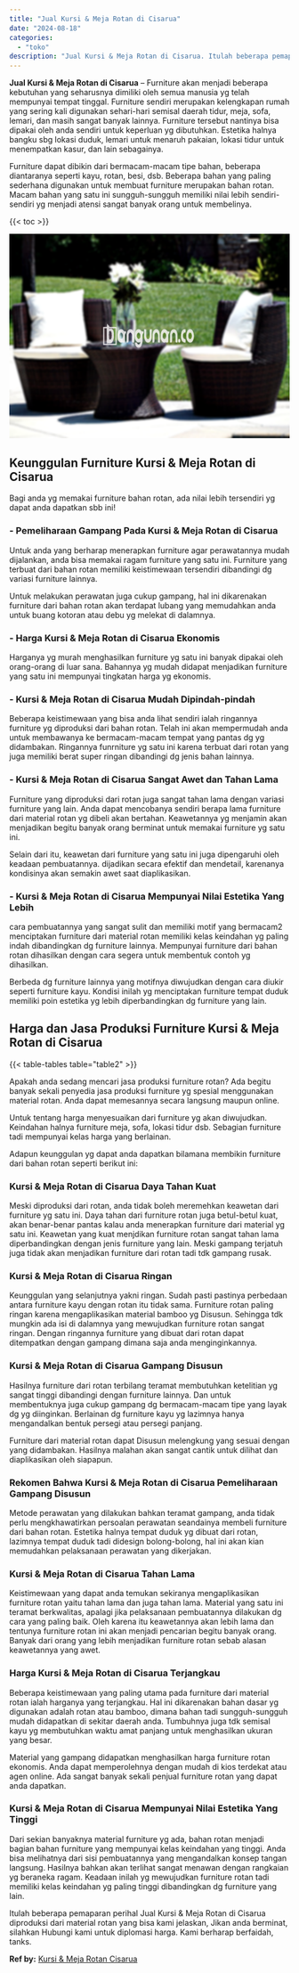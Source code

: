 ```yaml
---
title: "Jual Kursi & Meja Rotan di Cisarua"
date: "2024-08-18"
categories: 
  - "toko"
description: "Jual Kursi & Meja Rotan di Cisarua. Itulah beberapa pemaparan perihal Jual Kursi & Meja Rotan di Cisarua diproduksi dari material rotan yang bisa kami jelask..."
---
```


**Jual Kursi & Meja Rotan di Cisarua** – Furniture akan menjadi beberapa kebutuhan yang seharusnya dimiliki oleh semua manusia yg telah mempunyai tempat tinggal. Furniture sendiri merupakan kelengkapan rumah yang sering kali digunakan sehari-hari semisal daerah tidur, meja, sofa, lemari, dan masih sangat banyak lainnya. Furniture tersebut nantinya bisa dipakai oleh anda sendiri untuk keperluan yg dibutuhkan. Estetika halnya bangku sbg lokasi duduk, lemari untuk menaruh pakaian, lokasi tidur untuk menempatkan kasur, dan lain sebagainya.

Furniture dapat dibikin dari bermacam-macam tipe bahan, beberapa diantaranya seperti kayu, rotan, besi, dsb. Beberapa bahan yang paling sederhana digunakan untuk membuat furniture merupakan bahan rotan. Macam bahan yang satu ini sungguh-sungguh memiliki nilai lebih sendiri-sendiri yg menjadi atensi sangat banyak orang untuk membelinya.

{{< toc >}}

![Jual Kursi & Meja Rotan di Cisarua](/images/kursi-meja-rotan-murah41.png)

## Keunggulan Furniture Kursi & Meja Rotan di Cisarua

Bagi anda yg memakai furniture bahan rotan, ada nilai lebih tersendiri yg dapat anda dapatkan sbb ini!

### \- Pemeliharaan Gampang Pada Kursi & Meja Rotan di Cisarua

Untuk anda yang berharap menerapkan furniture agar perawatannya mudah dijalankan, anda bisa memakai ragam furniture yang satu ini. Furniture yang terbuat dari bahan rotan memiliki keistimewaan tersendiri dibandingi dg variasi furniture lainnya.

Untuk melakukan perawatan juga cukup gampang, hal ini dikarenakan furniture dari bahan rotan akan terdapat lubang yang memudahkan anda untuk buang kotoran atau debu yg melekat di dalamnya.

### \- Harga Kursi & Meja Rotan di Cisarua Ekonomis

Harganya yg murah menghasilkan furniture yg satu ini banyak dipakai oleh orang-orang di luar sana. Bahannya yg mudah didapat menjadikan furniture yang satu ini mempunyai tingkatan harga yg ekonomis.

### \- Kursi & Meja Rotan di Cisarua Mudah Dipindah-pindah

Beberapa keistimewaan yang bisa anda lihat sendiri ialah ringannya furniture yg diproduksi dari bahan rotan. Telah ini akan mempermudah anda untuk membawanya ke bermacam-macam tempat yang pantas dg yg didambakan. Ringannya funrniture yg satu ini karena terbuat dari rotan yang juga memiliki berat super ringan dibandingi dg jenis bahan lainnya.

### \- Kursi & Meja Rotan di Cisarua Sangat Awet dan Tahan Lama

Furniture yang diproduksi dari rotan juga sangat tahan lama dengan variasi furniture yang lain. Anda dapat mencobanya sendiri berapa lama furniture dari material rotan yg dibeli akan bertahan. Keawetannya yg menjamin akan menjadikan begitu banyak orang berminat untuk memakai furniture yg satu ini.

Selain dari itu, keawetan dari furniture yang satu ini juga dipengaruhi oleh keadaan pembuatannya. dijadikan secara efektif dan mendetail, karenanya kondisinya akan semakin awet saat diaplikasikan.

### \- Kursi & Meja Rotan di Cisarua Mempunyai Nilai Estetika Yang Lebih

cara pembuatannya yang sangat sulit dan memiliki motif yang bermacam2 menciptakan furniture dari material rotan memiliki kelas keindahan yg paling indah dibandingkan dg furniture lainnya. Mempunyai furniture dari bahan rotan dihasilkan dengan cara segera untuk membentuk contoh yg dihasilkan.

Berbeda dg furniture lainnya yang motifnya diwujudkan dengan cara diukir seperti furniture kayu. Kondisi inilah yg menciptakan furniture tempat duduk memiliki poin estetika yg lebih diperbandingkan dg furniture yang lain.

## Harga dan Jasa Produksi Furniture Kursi & Meja Rotan di Cisarua

{{< table-tables table="table2" >}}

Apakah anda sedang mencari jasa produksi furniture rotan? Ada begitu banyak sekali penyedia jasa produksi furniture yg spesial menggunakan material rotan. Anda dapat memesannya secara langsung maupun online.

Untuk tentang harga menyesuaikan dari furniture yg akan diwujudkan. Keindahan halnya furniture meja, sofa, lokasi tidur dsb. Sebagian furniture tadi mempunyai kelas harga yang berlainan.

Adapun keunggulan yg dapat anda dapatkan bilamana membikin furniture dari bahan rotan seperti berikut ini:

### Kursi & Meja Rotan di Cisarua Daya Tahan Kuat

Meski diproduksi dari rotan, anda tidak boleh meremehkan keawetan dari furniture yg satu ini. Daya tahan dari furniture rotan juga betul-betul kuat, akan benar-benar pantas kalau anda menerapkan furniture dari material yg satu ini. Keawetan yang kuat menjdikan furniture rotan sangat tahan lama diperbandingkan dengan jenis furniture yang lain. Meski gampang terjatuh juga tidak akan menjadikan furniture dari rotan tadi tdk gampang rusak.

### Kursi & Meja Rotan di Cisarua Ringan

Keunggulan yang selanjutnya yakni ringan. Sudah pasti pastinya perbedaan antara furniture kayu dengan rotan itu tidak sama. Furniture rotan paling ringan karena mengaplikasikan material bamboo yg Disusun. Sehingga tdk mungkin ada isi di dalamnya yang mewujudkan furniture rotan sangat ringan. Dengan ringannya furniture yang dibuat dari rotan dapat ditempatkan dengan gampang dimana saja anda menginginkannya.

### Kursi & Meja Rotan di Cisarua Gampang Disusun

Hasilnya furniture dari rotan terbilang teramat membutuhkan ketelitian yg sangat tinggi dibandingi dengan furniture lainnya. Dan untuk membentuknya juga cukup gampang dg bermacam-macam tipe yang layak dg yg diinginkan. Berlainan dg furniture kayu yg lazimnya hanya mengandalkan bentuk persegi atau persegi panjang.

Furniture dari material rotan dapat Disusun melengkung yang sesuai dengan yang didambakan. Hasilnya malahan akan sangat cantik untuk dilihat dan diaplikasikan oleh siapapun.

### Rekomen Bahwa Kursi & Meja Rotan di Cisarua Pemeliharaan Gampang Disusun

Metode perawatan yang dilakukan bahkan teramat gampang, anda tidak perlu mengkhawatirkan persoalan perawatan seandainya membeli furniture dari bahan rotan. Estetika halnya tempat duduk yg dibuat dari rotan, lazimnya tempat duduk tadi didesign bolong-bolong, hal ini akan kian memudahkan pelaksanaan perawatan yang dikerjakan.

### Kursi & Meja Rotan di Cisarua Tahan Lama

Keistimewaan yang dapat anda temukan sekiranya mengaplikasikan furniture rotan yaitu tahan lama dan juga tahan lama. Material yang satu ini teramat berkwalitas, apalagi jika pelaksanaan pembuatannya dilakukan dg cara yang paling baik. Oleh karena itu keawetannya akan lebih lama dan tentunya furniture rotan ini akan menjadi pencarian begitu banyak orang. Banyak dari orang yang lebih menjadikan furniture rotan sebab alasan keawetannya yang awet.

### Harga Kursi & Meja Rotan di Cisarua Terjangkau

Beberapa keistimewaan yang paling utama pada furniture dari material rotan ialah harganya yang terjangkau. Hal ini dikarenakan bahan dasar yg digunakan adalah rotan atau bamboo, dimana bahan tadi sungguh-sungguh mudah didapatkan di sekitar daerah anda. Tumbuhnya juga tdk semisal kayu yg membutuhkan waktu amat panjang untuk menghasilkan ukuran yang besar.

Material yang gampang didapatkan menghasilkan harga furniture rotan ekonomis. Anda dapat memperolehnya dengan mudah di kios terdekat atau agen online. Ada sangat banyak sekali penjual furniture rotan yang dapat anda dapatkan.

### Kursi & Meja Rotan di Cisarua Mempunyai Nilai Estetika Yang Tinggi

Dari sekian banyaknya material furniture yg ada, bahan rotan menjadi bagian bahan furniture yang mempunyai kelas keindahan yang tinggi. Anda bisa melihatnya dari sisi pembuatannya yang mengandalkan konsep tangan langsung. Hasilnya bahkan akan terlihat sangat menawan dengan rangkaian yg beraneka ragam. Keadaan inilah yg mewujudkan furniture rotan tadi memiliki kelas keindahan yg paling tinggi dibandingkan dg furniture yang lain.

Itulah beberapa pemaparan perihal Jual Kursi & Meja Rotan di Cisarua diproduksi dari material rotan yang bisa kami jelaskan, Jikan anda berminat, silahkan Hubungi kami untuk diplomasi harga. Kami berharap berfaidah, tanks.

**Ref by:** [Kursi & Meja Rotan Cisarua](https://id.wikipedia.org/wiki/Kursi)
